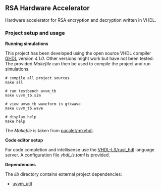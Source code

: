 ## RSA Hardware Accelerator

Hardware accelerator for RSA encryption and decryption written in VHDL.

### Project setup and usage

**Running simulations**

This project has been developed using the open source VHDL compiler [GHDL](https://github.com/ghdl/ghdl) version _4.1.0_. Other versions might work but have not been tested. The provided _Makefile_ can then be used to compile the project and run simulations. 

```
# compile all project sources
make all

# run testbench uvvm_tb
make uvvm_tb.sim

# view uvvm_tb waveform in gtkwave
make uvvm_tb.wave

# display help
make help
```
The _Makefile_ is taken from [pacalet/mkvhdl](https://github.com/pacalet/mkvhdl). 

**Code editor setup**

For code completion and intellisense use the [VHDL-LS/rust_hdl](https://github.com/VHDL-LS/rust_hdl) language server. A configuration file _vhdl_ls.toml_ is provided.

**Dependencies**

The _lib_ directory contains external project dependencies:

- [uvvm_util](https://github.com/UVVM/UVVM/tree/master/uvvm_util)
